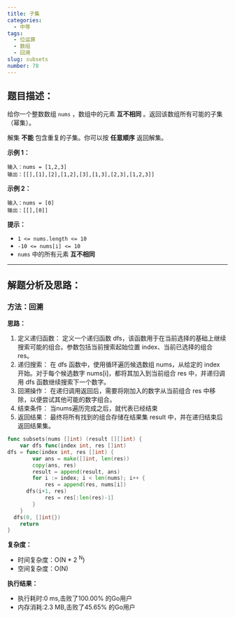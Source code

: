```yaml
---
title: 子集
categories:
  - 中等
tags: 
  - 位运算
  - 数组
  - 回溯
slug: subsets
number: 78
---
```


## 题目描述：

给你一个整数数组 `nums` ，数组中的元素 **互不相同** 。返回该数组所有可能的子集（幂集）。

解集 **不能** 包含重复的子集。你可以按 **任意顺序** 返回解集。

**示例 1：**

```
输入：nums = [1,2,3]
输出：[[],[1],[2],[1,2],[3],[1,3],[2,3],[1,2,3]]

```

**示例 2：**

```
输入：nums = [0]
输出：[[],[0]]

```

**提示：**

- `1 <= nums.length <= 10`
- `-10 <= nums[i] <= 10`
- `nums` 中的所有元素 **互不相同**

---
## 解题分析及思路：

### 方法：回溯

**思路：**

1. 定义递归函数： 定义一个递归函数 dfs，该函数用于在当前选择的基础上继续搜索可能的组合。参数包括当前搜索起始位置 index、当前已选择的组合 res。
2. 递归搜索： 在 dfs 函数中，使用循环遍历候选数组 nums，从给定的 index 开始。对于每个候选数字 nums[i]，都将其加入到当前组合 res 中，并递归调用 dfs 函数继续搜索下一个数字。
3. 回溯操作： 在递归调用返回后，需要将刚加入的数字从当前组合 res 中移除，以便尝试其他可能的数字组合。
4. 结束条件： 当nums遍历完成之后，就代表已经结束
5. 返回结果： 最终将所有找到的组合存储在结果集 result 中，并在递归结束后返回结果集。


```go
func subsets(nums []int) (result [][]int) {
	var dfs func(index int, res []int)
dfs = func(index int, res []int) {
		var ans = make([]int, len(res))
		copy(ans, res)
		result = append(result, ans)
		for i := index; i < len(nums); i++ {
			res = append(res, nums[i])
      dfs(i+1, res)
			res = res[:len(res)-1]
		}
	}
  dfs(0, []int{})
	return
}
```

**复杂度：**

- 时间复杂度：O(N * 2 <sup>N</sup>)
- 空间复杂度：O(N)

**执行结果：**

- 执行耗时:0 ms,击败了100.00% 的Go用户
- 内存消耗:2.3 MB,击败了45.65% 的Go用户
